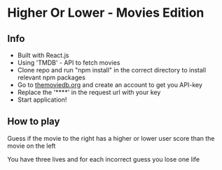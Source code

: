 # Higher Or Lower - Movies Edition

## Info
* Built with React.js
* Using 'TMDB' - API to fetch movies
* Clone repo and run "npm install" in the correct directory to install relevant npm packages
* Go to [themoviedb.org](https://themoviedb.org) and create an account to get you API-key
* Replace the '****' in the request url with your key
* Start application!

## How to play
Guess if the movie to the right has a higher or lower user score than the movie on the left

You have three lives and for each incorrect guess you lose one life
